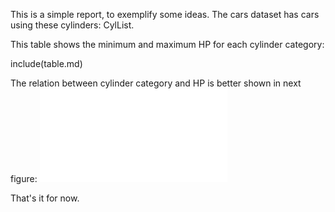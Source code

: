 This is a simple report, to exemplify some ideas.
The cars dataset has cars using these cylinders: CylList.

This table shows the minimum and maximum HP for each cylinder category:

include(table.md)

The relation between cylinder category and HP is better shown in next figure:
![boxplot HP by cylinder category](fig.pdf)

That's it for now.
